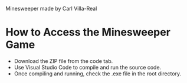 Minesweeper made by Carl Villa-Real

# How to Access the Minesweeper Game

- Download the ZIP file from the code tab.
- Use Visual Studio Code to compile and run the source code.
- Once compiling and running, check the .exe file in the root directory.
